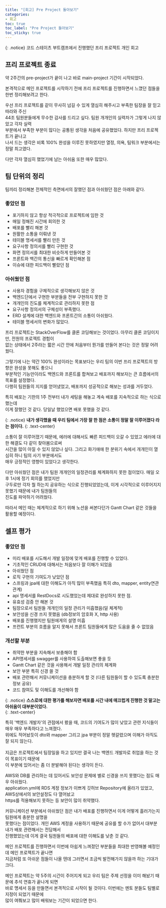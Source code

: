 ```yaml
---
title: "[회고] Pre Project 돌아보기"
categories:
- 회고
toc: true
toc_label: "Pre Project 돌아보기"
toc_sticky: true
---
```


{: .notice}
코드 스테이츠 부트캠프에서 진행했던 프리 프로젝트 개인 회고

## 프리 프로젝트 종료 
약 2주간의 pre-project가 끝이 나고 바로 main-project 기간이 시작되었다. <br>

본격적으로 메인 프로젝트를 시작하기 전에 프리 프로젝트를 진행하면서 느꼈던 점들을 <br>
한번 정리해보려고 한다.<br>

우선 프리 프로젝트를 같이 무사히 넘길 수 있게 열심히 해주시고 부족한 팀장을 잘 믿고 따라와 주신 <br>
44조 팀원분들에게 무수한 감사를 드리고 싶다. 팀원 개개인의 실력차가 그렇게 나지 않았고 각자 실력 <br>
부분에서 부족한 부분이 많다는 공통된 생각을 처음에 공유했었다. 하지만 프리 프로젝트가 끝나고 <br>
나서 드는 생각은 비록 100% 완성을 이루진 못하였지만 열정, 의욕, 팀워크 부분에서는 정말 최고였다. <br>

다만 각자 열심히 했었기에 남는 아쉬움 또한 매우 많았다. <br>

## 팀 단위의 정리

팀끼리 정리해본 전체적인 측면에서의 잘했던 점과 아쉬웠던 점은 아래와 같다.<br>

### 좋았던 점
* 포기하지 않고 항상 적극적으로 프로젝트에 임한 것
* 매일 정해진 시간에 회의한 것
* 배포를 빨리 해본 것
* 원활한 소통을 이뤄낸 것
* 테이블 명세서를 빨리 만든 것
* 요구사항 정의서를 빨리 구현한 것
* 화면 정의서를 최대한 비슷하게 만들어본 것
* 프론트와 백간의 통신을 빠르게 확인해본 점
* 이슈에 대한 피드백이 빨랐던 점 <br>

### 아쉬웠던 점
* 사용자 경험을 구체적으로 생각해보지 않은 것
* 백엔드단에서 구현한 부분들을 전부 구현하지 못한 것
* 개개인의 진도를 체계적으로 관리하지 못한 점
* 요구사항 정의서의 구체성이 부족했다.
* ERD 설계에 대한 백엔드와 프론트간의 소통이 아쉬웠다.
* 테이블 명세서의 변화가 많았다. <br>


프리 프로젝트는 StackOverFlow를 클론 코딩해보는 것이었다. 아무리 클론 코딩이지만, 전원의 프로젝트 경험이 <br>
없는 상태에서 2주라는 짧은 시간 안에 처음부터 뭔가를 만들어 본다는 것은 정말 어려웠다. <br>

그렇기에 나는 약간 100% 완성이라는 목표보다는 우리 팀의 이번 프리 프로젝트의 방향은 완성을 못해도 좋으니 <br>
부분적인 기능만이라도 백엔드와 프론트를 합쳐보고 배포까지 해보자는 큰 흐름에서의 목표를 설정했다. <br>
다행히 팀원들의 지지를 얻어냈었고, 배포까지 성공적으로 해보는 성과를 거두었다. <br>

특히 배포는 기한의 1주 전부터 내가 세팅을 해놓고 계속 배포를 지속적으로 하는 식으로 했는데 <br>
이게 잘했던 것 같다. 당일날 했었으면 배포 못했을 것 같다. <br>

{: .notice}
**내가 생각했을 때 우리 팀에서 가장 잘 한 점은 소통이 정말 잘 이루어졌다 라는 점이다.**
{: .text-center}

소통이 잘 이루어졌기 때문에, 에러에 대해서도 빠른 피드백이 오갈 수 있었고 에러에 대한 해결도 다 같이 찾아봄으로써 <br>
시간을 많이 아낄 수 있지 않았나 싶다. 그리고 화기애애 한 분위기 속에서 개개인이 열심히 하니 팀의 사기 부분에서도 <br>
매우 긍정적인 영향이 있었다고 생각한다.

다만 아쉬웠던 점은 내가 팀원 개개인의 일정관리를 체계화하지 못한 점이었다. 매일 오후 1시에 정기 회의를 했었지만 <br>
구두로만 각자 뭘 하는지 공유하는 식으로 진행되었었는데, 이게 시각적으로 이루어지지 못했기 때문에 내가 팀원들의 <br>
진도를 파악하기 어려웠다. <br>

따라서 메인 때는 체계적으로 하기 위해 노션을 써본다던가 Gantt Chart 같은 것들을 활용할 예정이다. <br>


## 셀프 평가


### 좋았던 점

* 미리 배포를 시도해서 개발 일정에 맞게 배포를 진행할 수 있었다.
* 기초적인 CRUD에 대해서는 처음보다 잘 이해가 되었음
* 아쉬웠던 점
* 로직 구현의 기여도가 낮았던 점
* 스프링과 jpa에 대한 이해도가 아직 많이 부족했음 특히 dto, mapper, entity연관관계)
* api 명세서를 RestDocs로 시도했었는데 제대로 완성하지 못한 점.
* 유효성 검증 안 해본 것
* 팀장으로서 팀원들 개개인의 일정 관리가 미흡했음(덜 체계적)
* 보안성을 신경 쓰지 못했음 (db정보의 암호화 X, http 사용)
* 배포를 진행했지만 팀원에게의 설명 미흡
* 프런트 부분의 흐름을 알지 못해서 프론트 팀원들에게 많은 도움을 줄 수 없었음<br>

### 개선할 부분

* 취약한 부분을 지속해서 보충해야 함
* API명세서를 swagger를 사용하여 도출해보면 좋을 듯
* Gantt Chart 같은 것을 사용해서 개발 일정 관리의 체계화
* 보안 부분 특히 신경 쓸 것
* 배포 관련해서 커뮤니케이션을 충분하게 할 것 (다른 팀원들이 할 수 있도록 충분한 정보 공유)
* 코드 참여도 및 이해도를 개선해야 함 <br>

{: .notice}
**스스로에 대한 평가를 해보자면 배포를 시간 내에 매끄럽게 진행한 것 말고는 아쉬움이 대부분이었다.**<br>
{: .text-center}

특히 '백엔드 개발자'의 관점에서 봤을 때, 코드의 기여도가 많이 낮았고 관련 지식들이 매우 매우 부족하다고 느껴졌다. <br>
위에도 적어놨듯이 dto와 mapper 그리고 jpa 부분이 정말 헷갈렸으며 이해가 아직도 잘 되지 않는다. <br><br>
지금은 프로젝트에서 팀장일을 하고 있지만 결국 나는 백엔드 개발자로 취업을 하는 것이 목표이기 때문에 <br>
이 부분에 있어서는 좀 더 분발해야 된다는 생각이 든다. <br>

AWS와 DB를 관리하는 데 있어서도 보안성 문제에 별로 신경을 쓰지 못했다는 점도 매우 아쉬웠다. <br>
application.yml에 RDS 계정 정보가 이쁘게 깃허브 Repository에 올라가 있었고, AWS상에서의 보안설정도 다 열어놨고 <br>
https를 적용해보지 못하는 등 보안이 많이 취약했다. <br>

커뮤니케이션 부분에서 아쉬웠던 점은 내가 배포를 진행하면서 이게 어떻게 흘러가는지 팀원에게 충분한 설명을 <br>
못했다는 점이었다. 개인 AWS 계정을 사용하기 때문에 공유를 할 수가 없어서 대부분 내가 배포 관련해서는 전담해서 <br>
진행했었는데 이게 결국 팀원들의 배포에 대한 이해도를 낮춘 것 같다. <br>

메인 프로젝트를 진행하면서 이번에 아쉽게 느껴졌던 부분들을 최대한 반영해볼 예정인데 메인 프로젝트가 끝나면 <br>
지금처럼 또 아쉬운 점들이 나올 텐데 그러면서 조금씩 발전해가지 않을까 하는 기대가 크다. <br>

메인 프로젝트는 약 5주의 시간이 주어지게 되고 우리 팀은 주제 선정을 이미 해놨기 때문에 추석 연휴가 끝나게 되면 <br>
바로 명세서 등을 만들면서 본격적으로 시작이 될 것이다. 이번에는 멘토 분들도 팀별로 지정이 되었기 때문에 <br>
많이 여쭤보고 많이 배워보는 기간이 되었으면 한다.